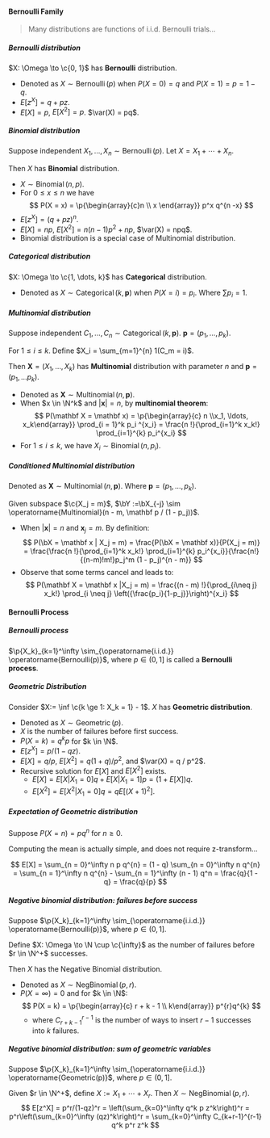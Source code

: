 #### Bernoulli Family

> Many distributions are functions of i.i.d. Bernoulli trials...

##### Bernoulli distribution

$X: \Omega \to \c{0, 1}$ has **Bernoulli** distribution.

- Denoted as $X \sim \operatorname{Bernoulli}(p)$ when $P(X = 0) = q$ and $P(X = 1) = p = 1-q$.
- $E[z^X] = q + pz$.
- $E[X] = p$, $E[X^2] = p$. $\var(X) = pq$.

##### Binomial distribution

Suppose independent $X_1, \ldots, X_n \sim \operatorname{Bernoulli}(p)$. Let $X = X_1 + \cdots + X_n$.

Then $X$ has **Binomial** distribution.

- $X \sim \operatorname{Binomial}(n, p)$.
- For $0 \le x \le n$ we have
  $$
  P(X = x) = \p{\begin{array}{c}n \\ x \end{array}} p^x q^{n -x}
  $$
- $E[z^X] = (q +pz)^n$.
- $E[X] = np$, $E[X^2] = n(n-1) p^2 + np$, $\var(X) = npq$.
- Binomial distribution is a special case of Multinomial distribution.

##### Categorical distribution

$X: \Omega \to \c{1, \dots, k}$ has **Categorical** distribution.

- Denoted as $X \sim \operatorname{Categorical}(k, \mathbf p)$ when $P(X = i) = p_i$. Where $\sum p_i = 1$.

##### Multinomial distribution

Suppose independent $C_1, \ldots, C_n \sim \operatorname{Categorical}(k, \mathbf p)$. $\mathbf p = (p_1, \ldots, p_k)$.

For $1 \le i \le k$. Define $X_i = \sum_{m=1}^{n} 1(C_m = i)$.

Then $\mathbf X = (X_1, \ldots, X_k)$ has **Multinomial** distribution with parameter $n$ and $\mathbf p = (p_1, \ldots p_k)$.

- Denoted as $\mathbf X \sim \operatorname{Multinomial}(n, \mathbf p)$.
- When $x \in \N^k$ and $|\mathbf x| = n$, by **multinomial theorem**:
  $$
  P(\mathbf X = \mathbf x) = \p{\begin{array}{c} n \\x_1, \ldots, x_k\end{array}} \prod_{i = 1}^k p_i ^{x_i} = \frac{n !}{\prod_{i=1}^k x_k!} \prod_{i=1}^{k} p_i^{x_i}
  $$
- For $1 \le i \le k$, we have $X_i \sim \operatorname{Binomial}(n, p_i)$.

##### Conditioned Multinomial distribution

Denoted as $\mathbf X \sim \operatorname{Multinomial}(n, \mathbf p)$. Where $\mathbf p = (p_1, \ldots, p_k)$.

Given subspace $\c{X_j = m}$, $\bY :=\bX_{-j} \sim \operatorname{Multinomial}(n - m, \mathbf p / (1 - p_j))$.

- When $|\mathbf x| = n$ and $\mathbf x_j = m$. By definition:
  $$
  P(\bX = \mathbf x | X_j = m) = \frac{P(\bX = \mathbf x)}{P(X_j = m)} = \frac{\frac{n !}{\prod_{i=1}^k x_k!} \prod_{i=1}^{k} p_i^{x_i}}{\frac{n!}{(n-m)!m!}p_j^m (1 - p_j)^{n - m}}
  $$
- Observe that some terms cancel and leads to:
  $$
  P(\mathbf X = \mathbf x |X_j = m) =  \frac{(n - m) !}{\prod_{i\neq j} x_k!} \prod_{i \neq j} \left({\frac{p_i}{1-p_j}}\right)^{x_i}
  $$

#### Bernoulli Process

##### Bernoulli process

$\p{X_k}_{k=1}^\infty \sim_{\operatorname{i.i.d.}} \operatorname{Bernoulli(p)}$, where $p \in (0, 1]$ is called a **Bernoulli process**.

##### Geometric Distribution

Consider $X:= \inf \c{k \ge 1: X_k = 1} - 1$. $X$ has **Geometric distribution**.

- Denoted as $X \sim \operatorname{Geometric}(p)$.
- $X$ is the number of failures before first success.
- $P(X = k) = q^k p$ for $k \in \N$.
- $E[z^X] = p / (1 - qz)$.
- $E[X] = q/p$, $E[X^2] = q(1 + q) / p^2$, and $\var(X) = q / p^2$.
- Recursive solution for $E[X]$ and $E[X^2]$ exists.
  - $E[X] = E[X | X_1 = 0] q + E[X | X_1 = 1] p = (1 + E[X])q$.
  - $E[X^2] = E[X^2 | X_1 = 0] q = q E[(X + 1)^2]$.

##### Expectation of Geometric distribution

Suppose $P(X = n) = p q^{n}$ for $n \ge 0$.

Computing the mean is actually simple, and does not require z-transform...

$$
E[X] = \sum_{n = 0}^\infty n p q^{n} = (1 - q) \sum_{n = 0}^\infty n q^{n} = \sum_{n = 1}^\infty n q^{n} - \sum_{n = 1}^\infty (n - 1) q^n = \frac{q}{1 - q} = \frac{q}{p}
$$

##### Negative binomial distribution: failures before success

Suppose $\p{X_k}_{k=1}^\infty \sim_{\operatorname{i.i.d.}} \operatorname{Bernoulli(p)}$, where $p \in (0, 1]$.

Define $X: \Omega \to \N \cup \c{\infty}$ as the number of failures before $r \in \N^+$ successes.

Then $X$ has the Negative Binomial distribution.

- Denoted as $X \sim \operatorname{NegBinomial}(p, r)$.
- $P(X = \infty) = 0$ and for $k \in \N$:
  $$
  P(X = k) = \p{\begin{array}{c} r + k - 1 \\ k\end{array}} p^{r}q^{k}
  $$
  - where $C_{r + k - 1}^{r - 1}$ is the number of ways to insert $r - 1$ successes into $k$ failures.

##### Negative binomial distribution: sum of geometric variables

Suppose $\p{X_k}_{k=1}^\infty \sim_{\operatorname{i.i.d.}} \operatorname{Geometric(p)}$, where $p \in (0, 1]$.

Given $r \in \N^+$, define $X := X_1 + \cdots + X_r$. Then $X \sim \operatorname{NegBinomial}(p, r)$.
$$
E[z^X] = p^r/(1-qz)^r = \left(\sum_{k=0}^\infty q^k p z^k\right)^r = p^r\left(\sum_{k=0}^\infty (qz)^k\right)^r = \sum_{k=0}^\infty C_{k+r-1}^{r-1} q^k p^r z^k
$$
